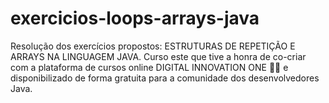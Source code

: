 # exercicios-loops-arrays-java
Resolução dos exercícios propostos: ESTRUTURAS DE REPETIÇÃO E ARRAYS NA LINGUAGEM JAVA. Curso este que tive a honra de co-criar com a plataforma de cursos online DIGITAL INNOVATION ONE 🧡💛 e disponibilizado de forma gratuita para a comunidade dos desenvolvedores Java.
